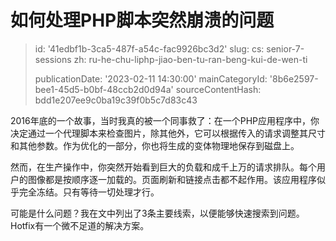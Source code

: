 如何处理PHP脚本突然崩溃的问题
================

> id: '41edbf1b-3ca5-487f-a54c-fac9926bc3d2'
> slug:
> 	cs: senior-7-sessions
> 	zh: ru-he-chu-liphp-jiao-ben-tu-ran-beng-kui-de-wen-ti
> 
> publicationDate: '2023-02-11 14:30:00'
> mainCategoryId: '8b6e2597-bee1-45d5-b0bf-48ccb2d0d94a'
> sourceContentHash: bdd1e207ee9c0ba19c39f0b5c7d83c43

2016年底的一个故事，当时我真的被一个同事救了：在一个PHP应用程序中，你决定通过一个代理脚本来检查图片，除其他外，它可以根据传入的请求调整其尺寸和其他参数。作为优化的一部分，你也将生成的变体物理地保存到磁盘上。

然而，在生产操作中，你突然开始看到巨大的负载和成千上万的请求排队。每个用户的图像都是按顺序逐一加载的。页面刷新和链接点击都不起作用。该应用程序似乎完全冻结。只有等待一切处理才行。

可能是什么问题？我在文中列出了3条主要线索，以便能够快速搜索到问题。Hotfix有一个微不足道的解决方案。
